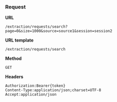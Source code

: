 ### Request

**URL**

`/extraction/requests/search?page=0&size=1000&source=source1&session=session2`

**URL template**

`/extraction/requests/search`

**Method**

`GET`

**Headers**

`Authorization:Bearer{token}`  
`Content-Type:application/json;charset=UTF-8`  
`Accept:application/json`  
